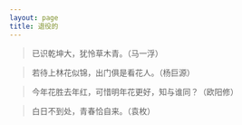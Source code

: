 ```yaml
---
layout: page
title: 退役的
---
```


> 已识乾坤大，犹怜草木青。（马一浮）

> 若待上林花似锦，出门俱是看花人。（杨巨源）

> 今年花胜去年红，可惜明年花更好，知与谁同？（欧阳修）

> 白日不到处，青春恰自来。（袁枚）
